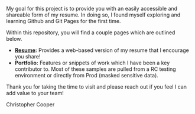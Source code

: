 My goal for this project is to provide you with an easily accessible and shareable form of my resume.  In doing so, I found myself exploring and learning Github and Git Pages for the first time.

Within this repository, you will find a couple pages which are outlined below.
- **[Resume](https://chrisc88.github.io/Resume):** Provides a web-based version of my resume that I encourage you share!
- **Portfolio:** Features or snippets of work which I have been a key contributor to. Most of these samples are pulled from a RC testing environment or directly from Prod (masked sensitive data).

Thank you for taking the time to visit and please reach out if you feel I can add value to your team!

Christopher Cooper